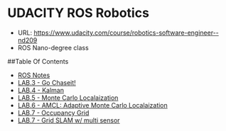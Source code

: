 # UDACITY ROS Robotics
- URL: https://www.udacity.com/course/robotics-software-engineer--nd209
- ROS Nano-degree class

##Table Of Contents
- [ROS Notes](./doc/README.md)
- [LAB.3 - Go Chaseit!](./chase/README.md)
- [LAB.4 - Kalman](./localization/README.md)
- [LAB.5 - Monte Carlo Localaization](./mcl/README.md)
- [LAB.6 - AMCL: Adaptive Monte Carlo Localaization](./where_am_i/README.md)
- [LAB.7 - Occupancy Grid ](./occugrid/README.md)
- [LAB.7 - Grid SLAM w/ multi sensor ](./gmap/README.md)


